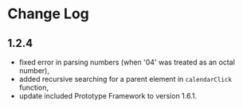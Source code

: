 # Change Log #

## 1.2.4 ##

  * fixed error in parsing numbers (when '04' was treated as an octal number),
  * added recursive searching for a parent element in `calendarClick` function,
  * update included Prototype Framework to version 1.6.1.